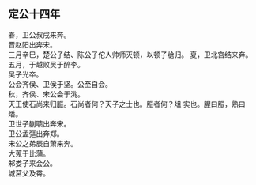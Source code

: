 ## 定公十四年

春，卫公叔戌来奔。  
晋赵阳出奔宋。  
三月辛巳，楚公子结、陈公子佗人帅师灭顿，以顿子牄归。
夏，卫北宫结来奔。  
五月，于越败吴于醉李。  
吴子光卒。  
公会齐侯、卫侯于坚。公至自会。  
秋，齐侯、宋公会于洮。  
天王使石尚来归脤。石尚者何？天子之士也。脤者何？俎
实也。腥曰脤，熟曰燔。  
卫世子蒯聩出奔宋。  
卫公孟彄出奔郑。  
宋公之弟辰自萧来奔。  
大蒐于比蒲。  
邾娄子来会公。  
城莒父及霄。  

